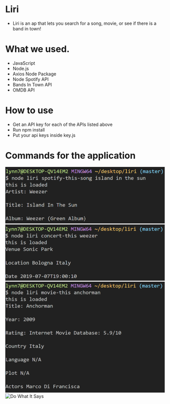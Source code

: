 # Liri
- Liri is an ap that lets you search for a song, movie, or see if there is a band in town!


# What we used.

  - JavaScript
  - Node.js
  - Axios Node Package
  - Node Spotify API
  - Bands In Town API
  - OMDB API
  
# How to use

  - Get an API key for each of the APIs listed above
  - Run npm install
  - Put your api keys inside key.js
  
 # Commands for the application
  ![Spotify This Song](/img/spotify.png)
  ![Cocnert This ](/img/concert-this.png)
  ![Movie This](/img/movie-this.png)
  ![Do What It Says](/img/do-what-it-sys.png)






